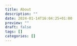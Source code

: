 ```yaml
---
title: About
description: ""
date: 2024-01-14T16:04:25+01:00
preview: ""
draft: false
tags: []
categories: []
---
```


